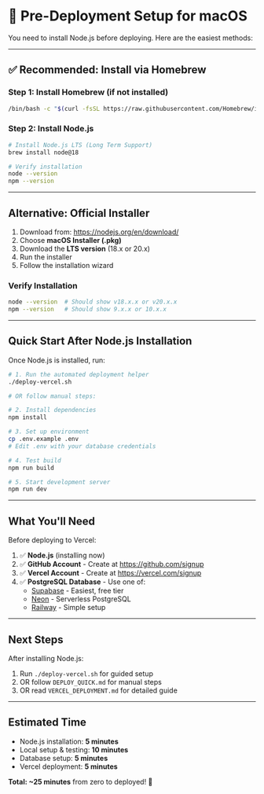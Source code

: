 # 🎯 Pre-Deployment Setup for macOS

You need to install Node.js before deploying. Here are the easiest methods:

---

## ✅ Recommended: Install via Homebrew

### Step 1: Install Homebrew (if not installed)

```bash
/bin/bash -c "$(curl -fsSL https://raw.githubusercontent.com/Homebrew/install/HEAD/install.sh)"
```

### Step 2: Install Node.js

```bash
# Install Node.js LTS (Long Term Support)
brew install node@18

# Verify installation
node --version
npm --version
```

---

## Alternative: Official Installer

1. Download from: https://nodejs.org/en/download/
2. Choose **macOS Installer (.pkg)**
3. Download the **LTS version** (18.x or 20.x)
4. Run the installer
5. Follow the installation wizard

### Verify Installation

```bash
node --version  # Should show v18.x.x or v20.x.x
npm --version   # Should show 9.x.x or 10.x.x
```

---

## Quick Start After Node.js Installation

Once Node.js is installed, run:

```bash
# 1. Run the automated deployment helper
./deploy-vercel.sh

# OR follow manual steps:

# 2. Install dependencies
npm install

# 3. Set up environment
cp .env.example .env
# Edit .env with your database credentials

# 4. Test build
npm run build

# 5. Start development server
npm run dev
```

---

## What You'll Need

Before deploying to Vercel:

1. ✅ **Node.js** (installing now)
2. ✅ **GitHub Account** - Create at https://github.com/signup
3. ✅ **Vercel Account** - Create at https://vercel.com/signup
4. ✅ **PostgreSQL Database** - Use one of:
   - [Supabase](https://supabase.com) - Easiest, free tier
   - [Neon](https://neon.tech) - Serverless PostgreSQL
   - [Railway](https://railway.app) - Simple setup

---

## Next Steps

After installing Node.js:

1. Run `./deploy-vercel.sh` for guided setup
2. OR follow `DEPLOY_QUICK.md` for manual steps
3. OR read `VERCEL_DEPLOYMENT.md` for detailed guide

---

## Estimated Time

- Node.js installation: **5 minutes**
- Local setup & testing: **10 minutes**
- Database setup: **5 minutes**
- Vercel deployment: **5 minutes**

**Total: ~25 minutes** from zero to deployed! 🚀
